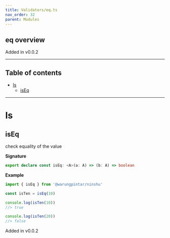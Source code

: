 ```yaml
---
title: Validators/eq.ts
nav_order: 32
parent: Modules
---
```


## eq overview

Added in v0.0.2

---

<h2 class="text-delta">Table of contents</h2>

- [Is](#is)
  - [isEq](#iseq)

---

# Is

## isEq

check equality of the value

**Signature**

```ts
export declare const isEq: <A>(a: A) => (b: A) => boolean
```

**Example**

```ts
import { isEq } from '@warungpintar/ninshu'

const isTen = isEq(10)

console.log(isTen(10))
//> true

console.log(isTen(20))
//> false
```

Added in v0.0.2
